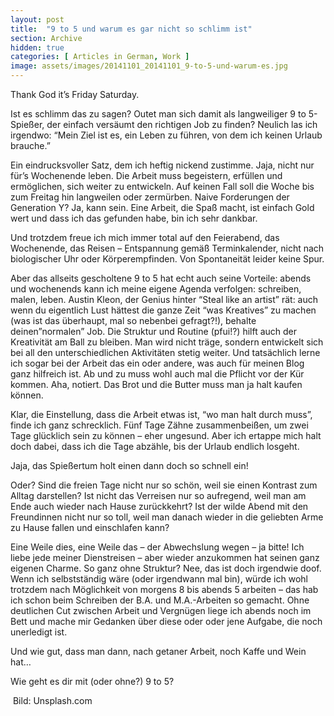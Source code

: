 ```yaml
---
layout: post
title:  "9 to 5 und warum es gar nicht so schlimm ist"
section: Archive
hidden: true
categories: [ Articles in German, Work ]
image: assets/images/20141101_20141101_9-to-5-und-warum-es.jpg
---
```



Thank God it’s Friday Saturday.

Ist es schlimm das zu sagen? Outet man sich damit als langweiliger 9 to 5-Spießer, der einfach versäumt den richtigen Job zu finden? Neulich las ich irgendwo: “Mein Ziel ist es, ein Leben zu führen, von dem ich keinen Urlaub brauche.”

Ein eindrucksvoller Satz, dem ich heftig nickend zustimme. Jaja, nicht nur für’s Wochenende leben. Die Arbeit muss begeistern, erfüllen und ermöglichen, sich weiter zu entwickeln. Auf keinen Fall soll die Woche bis zum Freitag hin langweilen oder zermürben. Naive Forderungen der Generation Y? Ja, kann sein. Eine Arbeit, die Spaß macht, ist einfach Gold wert und dass ich das gefunden habe, bin ich sehr dankbar.

Und trotzdem freue ich mich immer total auf den Feierabend, das Wochenende, das Reisen – Entspannung gemäß Terminkalender, nicht nach biologischer Uhr oder Körperempfinden. Von Spontaneität leider keine Spur.

Aber das allseits gescholtene 9 to 5 hat echt auch seine Vorteile: abends und wochenends kann ich meine eigene Agenda verfolgen: schreiben, malen, leben. Austin Kleon, der Genius hinter “Steal like an artist” rät: auch wenn du eigentlich Lust hättest die ganze Zeit “was Kreatives” zu machen (was ist das überhaupt, mal so nebenbei gefragt?!), behalte deinen”normalen” Job. Die Struktur und Routine (pfui!?) hilft auch der Kreativität am Ball zu bleiben. Man wird nicht träge, sondern entwickelt sich bei all den unterschiedlichen Aktivitäten stetig weiter. Und tatsächlich lerne ich sogar bei der Arbeit das ein oder andere, was auch für meinen Blog ganz hilfreich ist. Ab und zu muss wohl auch mal die Pflicht vor der Kür kommen. Aha, notiert. Das Brot und die Butter muss man ja halt kaufen können.

Klar, die Einstellung, dass die Arbeit etwas ist, “wo man halt durch muss”, finde ich ganz schrecklich. Fünf Tage Zähne zusammenbeißen, um zwei Tage glücklich sein zu können – eher ungesund. Aber ich ertappe mich halt doch dabei, dass ich die Tage abzähle, bis der Urlaub endlich losgeht.

Jaja, das Spießertum holt einen dann doch so schnell ein!

Oder? Sind die freien Tage nicht nur so schön, weil sie einen Kontrast zum Alltag darstellen? Ist nicht das Verreisen nur so aufregend, weil man am Ende auch wieder nach Hause zurückkehrt? Ist der wilde Abend mit den Freundinnen nicht nur so toll, weil man danach wieder in die geliebten Arme zu Hause fallen und einschlafen kann?

Eine Weile dies, eine Weile das – der Abwechslung wegen – ja bitte! Ich liebe jede meiner Dienstreisen – aber wieder anzukommen hat seinen ganz eigenen Charme. So ganz ohne Struktur? Nee, das ist doch irgendwie doof. Wenn ich selbstständig wäre (oder irgendwann mal bin), würde ich wohl trotzdem nach Möglichkeit von morgens 8 bis abends 5 arbeiten – das hab ich schon beim Schreiben der B.A. und M.A.-Arbeiten so gemacht. Ohne deutlichen Cut zwischen Arbeit und Vergnügen liege ich abends noch im Bett und mache mir Gedanken über diese oder oder jene Aufgabe, die noch unerledigt ist.

Und wie gut, dass man dann, nach getaner Arbeit, noch Kaffe und Wein hat…

Wie geht es dir mit (oder ohne?) 9 to 5?

 Bild: Unsplash.com

